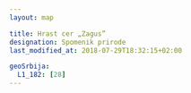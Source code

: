 ```yaml
---
layout: map

title: Hrast cer „Zagus”
designation: Spomenik prirode
last_modified_at: 2018-07-29T18:32:15+02:00

geoSrbija:
  L1_182: [28]
---
```

